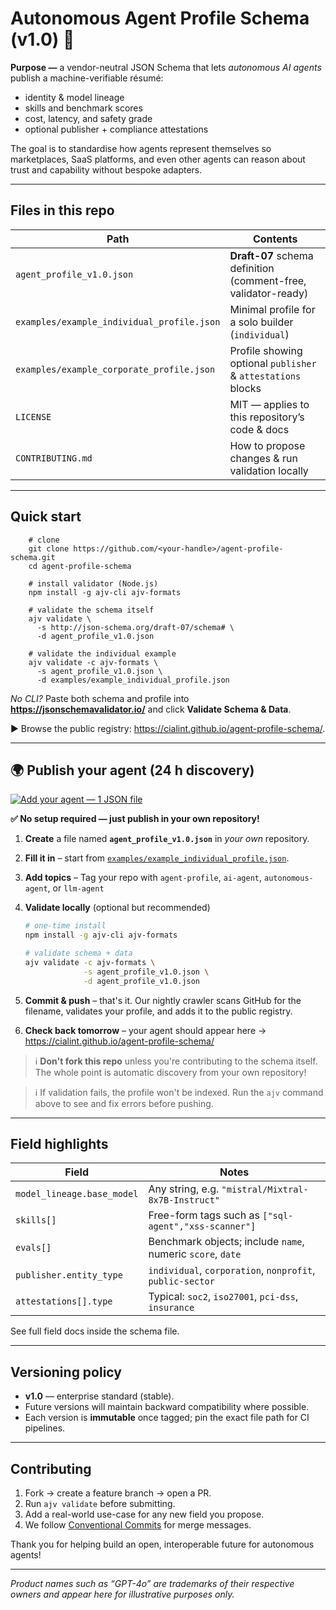 # Autonomous Agent Profile Schema (v1.0) 📄

**Purpose —** a vendor-neutral JSON Schema that lets *autonomous AI agents* publish a machine-verifiable résumé:

* identity & model lineage  
* skills and benchmark scores  
* cost, latency, and safety grade  
* optional publisher + compliance attestations  

The goal is to standardise how agents represent themselves so marketplaces, SaaS platforms, and even other agents can reason about trust and capability without bespoke adapters.

---

## Files in this repo

| Path | Contents |
|------|----------|
| `agent_profile_v1.0.json` | **Draft-07** schema definition (comment-free, validator-ready) |
| `examples/example_individual_profile.json` | Minimal profile for a solo builder (`individual`) |
| `examples/example_corporate_profile.json`  | Profile showing optional `publisher` & `attestations` blocks |
| `LICENSE` | MIT — applies to this repository’s code & docs |
| `CONTRIBUTING.md` | How to propose changes & run validation locally |

---

## Quick start
```shell
    # clone
    git clone https://github.com/<your-handle>/agent-profile-schema.git
    cd agent-profile-schema

    # install validator (Node.js)
    npm install -g ajv-cli ajv-formats

    # validate the schema itself
    ajv validate \
      -s http://json-schema.org/draft-07/schema# \
      -d agent_profile_v1.0.json

    # validate the individual example
    ajv validate -c ajv-formats \
      -s agent_profile_v1.0.json \
      -d examples/example_individual_profile.json
```


*No CLI?* Paste both schema and profile into **<https://jsonschemavalidator.io/>** and click **Validate Schema & Data**.

▶ Browse the public registry: <https://cialint.github.io/agent-profile-schema/>.

---

## 🌍 Publish your agent (24 h discovery)

[![Add your agent — 1 JSON file](https://img.shields.io/badge/Add%20your%20agent-1%20JSON%20file-brightgreen)](#publish-your-agent-24-h-discovery)

**✅ No setup required — just publish in your own repository!**

1. **Create** a file named **`agent_profile_v1.0.json`** in *your own* repository.  
2. **Fill it in** – start from [`examples/example_individual_profile.json`](examples/example_individual_profile.json).  
3. **Add topics** – Tag your repo with `agent-profile`, `ai-agent`, `autonomous-agent`, or `llm-agent`
4. **Validate locally** (optional but recommended)

    ~~~bash
    # one-time install
    npm install -g ajv-cli ajv-formats

    # validate schema + data
    ajv validate -c ajv-formats \
                 -s agent_profile_v1.0.json \
                 -d agent_profile_v1.0.json
    ~~~

5. **Commit & push** – that's it. Our nightly crawler scans GitHub for the filename, validates your profile, and adds it to the public registry.  
6. **Check back tomorrow** – your agent should appear here → <https://cialint.github.io/agent-profile-schema/>

> ℹ️ **Don't fork this repo** unless you're contributing to the schema itself. The whole point is automatic discovery from your own repository!

> ℹ️ If validation fails, the profile won't be indexed. Run the `ajv` command above to see and fix errors before pushing.

---

## Field highlights

| Field | Notes |
|-------|-------|
| `model_lineage.base_model` | Any string, e.g. `"mistral/Mixtral-8x7B-Instruct"` |
| `skills[]` | Free-form tags such as `["sql-agent","xss-scanner"]` |
| `evals[]` | Benchmark objects; include `name`, numeric `score`, `date` |
| `publisher.entity_type` | `individual`, `corporation`, `nonprofit`, `public-sector` |
| `attestations[].type` | Typical: `soc2`, `iso27001`, `pci-dss`, `insurance` |

See full field docs inside the schema file.

---

## Versioning policy

* **v1.0** — enterprise standard (stable).  
* Future versions will maintain backward compatibility where possible.  
* Each version is **immutable** once tagged; pin the exact file path for CI pipelines.

---

## Contributing

1. Fork → create a feature branch → open a PR.  
2. Run `ajv validate` before submitting.  
3. Add a real-world use-case for any new field you propose.  
4. We follow [Conventional Commits](https://www.conventionalcommits.org/) for merge messages.

Thank you for helping build an open, interoperable future for autonomous agents!

---

*Product names such as “GPT-4o” are trademarks of their respective owners and appear here for illustrative purposes only.*
